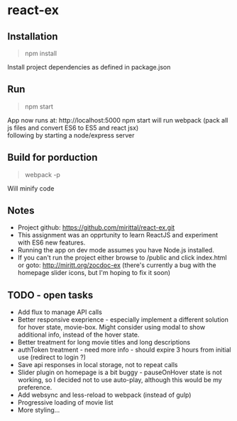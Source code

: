 # react-ex

## Installation

> npm install

Install project dependencies as defined in package.json

## Run

> npm start

App now runs at: http://localhost:5000
npm start will run webpack (pack all js files and convert ES6 to ES5 and react jsx)   
following by starting a node/express server  

## Build for porduction
> webpack -p

Will minify code


## Notes
- Project github: https://github.com/mirittal/react-ex.git
- This assignment was an opprtunity to learn ReactJS and experiment with ES6 new features.
- Running the app on dev mode assumes you have Node.js installed.
- If you can't run the project either browse to /public and click index.html or goto: http://miritt.org/zocdoc-ex (there's currently a bug with the homepage slider icons, but I'm hoping to fix it soon)



## TODO - open tasks
- Add flux to manage API calls
- Better responsive exeprience - especially implement a different solution for hover state, movie-box. Might consider using modal to show additional info, instead of the hover state.
- Better treatment for long movie titles and long descriptions
- authToken treatment - need more info - should expire 3 hours from initial use (redirect to login ?)
- Save api responses in local storage, not to repeat calls
- Slider plugin on homepage is a bit buggy - pauseOnHover state is not working, so I decided not to use auto-play, although this would be my preference.
- Add websync and less-reload to webpack (instead of gulp)
- Progressive loading of movie list
- More styling...
